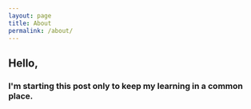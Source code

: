 ```yaml
---
layout: page
title: About
permalink: /about/
---
```


## Hello, 

### I'm starting this post only to keep my learning in a common place.

